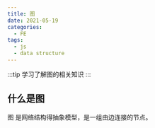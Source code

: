 ```yaml
---
title: 图
date: 2021-05-19
categories:
  - FE
tags:
  - js
  - data structure
---
```


:::tip
学习了解图的相关知识
:::

<!-- more -->

## 什么是图

图 是网络结构得抽象模型，是一组由边连接的节点。



